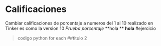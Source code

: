 # Calificaciones
Cambiar calificaciones de porcentaje a numeros del 1 al 10 realizado en Tinker
es como la version 10
*Prueba porcentaje*
**hola **
__hola__
#ejercicio
>codigo python for each
##titulo 2